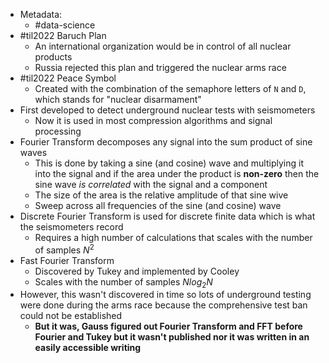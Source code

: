 * Metadata:
	* #data-science 
* #til2022 Baruch Plan
	* An international organization would be in control of all nuclear products
	* Russia rejected this plan and triggered the nuclear arms race
* #til2022 Peace Symbol 
	* Created with the combination of the semaphore letters of `N` and `D`, which stands for "nuclear disarmament"
* First developed to detect underground nuclear tests with seismometers
	* Now it is used in most compression algorithms and signal processing
* Fourier Transform decomposes any signal into the sum product of sine waves
	* This is done by taking a sine (and cosine) wave and multiplying it into the signal and if the area under the product is **non-zero** then the sine wave *is correlated* with the signal and a component
	* The size of the area is the relative amplitude of that sine wive
	* Sweep across all frequencies of the sine (and cosine) wave
* Discrete Fourier Transform is used for discrete finite data which is what the seismometers record
	* Requires a high number of calculations that scales with the number of samples $N^2$
* Fast Fourier Transform
	* Discovered by Tukey and implemented by Cooley
	* Scales with the number of samples $Nlog_2N$
* However, this wasn't discovered in time so lots of underground testing were done during the arms race because the comprehensive test ban could not be established
	* **But it was, Gauss figured out Fourier Transform and FFT before Fourier and Tukey but it wasn't published nor it was written in an easily accessible writing**
